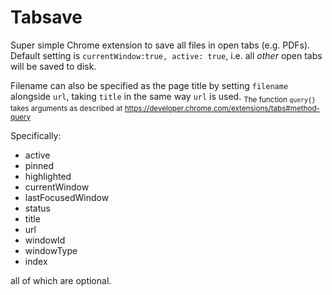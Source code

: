 Tabsave
=======

Super simple Chrome extension to save all files in open tabs (e.g. PDFs). Default setting is <code>currentWindow:true, active: true</code>, i.e. all *other* open tabs will be saved to disk.

Filename can also be specified as the page title by setting <code>filename</code> alongside <code>url</code>, taking <code>title</code> in the same way <code>url</code> is used.
<sub>The function <code>query{}</code> takes arguments as described at https://developer.chrome.com/extensions/tabs#method-query</sub>

Specifically:

* active
* pinned
* highlighted
* currentWindow
* lastFocusedWindow
* status
* title
* url
* windowId
* windowType
* index

all of which are optional.

